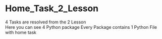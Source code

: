 # Home_Task_2_Lesson
4 Tasks are resolved from the 2 Lesson  
Here you can see 4 Python package
Every Package contains 1 Python File with home task 
